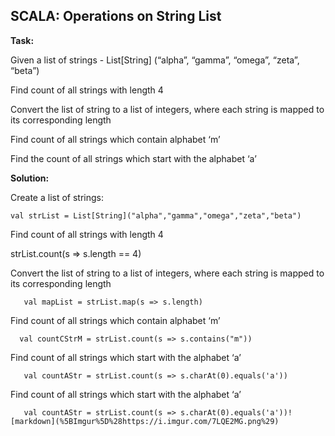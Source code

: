 **SCALA: Operations on String List**
--------------------------------
**Task:**

Given a list of strings - List[String] (“alpha”, “gamma”, “omega”, “zeta”, “beta”)

Find count of all strings with length 4

Convert the list of string to a list of integers, where each string is mapped to its corresponding length

Find count of all strings which contain alphabet ‘m’

Find the count of all strings which start with the alphabet ‘a’

**Solution:**

Create a list of strings:

    val strList = List[String]("alpha","gamma","omega","zeta","beta")



Find count of all strings with length 4
   

   strList.count(s => s.length == 4)


Convert the list of string to a list of integers, where each string is mapped to its corresponding length

       val mapList = strList.map(s => s.length)



Find count of all strings which contain alphabet ‘m’
 

      val countCStrM = strList.count(s => s.contains("m"))


Find count of all strings which start with the alphabet ‘a’

       val countAStr = strList.count(s => s.charAt(0).equals('a'))




Find count of all strings which start with the alphabet ‘a’

       val countAStr = strList.count(s => s.charAt(0).equals('a'))![markdown](%5BImgur%5D%28https://i.imgur.com/7LQE2MG.png%29)




